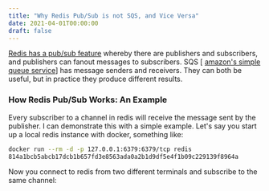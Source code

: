```yaml
---
title: "Why Redis Pub/Sub is not SQS, and Vice Versa"
date: 2021-04-01T00:00:00
draft: false
---
```


[Redis has a pub/sub feature](https://redis.io/topics/pubsub) whereby there are publishers and subscribers, and publishers can fanout messages to subscribers. SQS \[ [amazon&#39;s simple queue service](https://aws.amazon.com/sqs/)\] has message senders and receivers. They can both be useful, but in practice they produce different results.

### How Redis Pub/Sub Works: An Example

Every subscriber to a channel in redis will receive the message sent by the publisher. I can demonstrate this with a simple example. Let&#39;s say you start up a local redis instance with docker, something like:

``` bash
docker run --rm -d -p 127.0.0.1:6379:6379/tcp redis
814a1bcb5abcb17dcb1b657fd3e8563ada0a2b1d9df5e4f1b09c229139f8964a

```

Now you connect to redis from two different terminals and subscribe to the same channel:

``` bash
